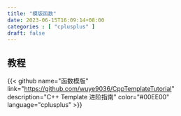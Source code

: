 ```yaml
---
title: "模版函数"
date: 2023-06-15T16:09:14+08:00
categories : [ "cplusplus" ]
draft: false
---
```


## 教程
{{< github name="函数模版" link="https://github.com/wuye9036/CppTemplateTutorial" description="C++ Template 进阶指南" color="#00EE00" language="cplusplus" >}}

